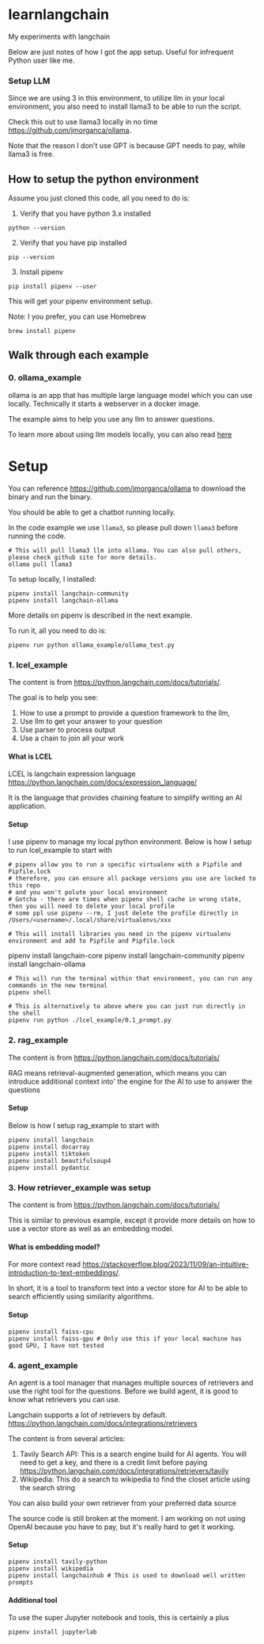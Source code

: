 # learnlangchain
My experiments with langchain

Below are just notes of how I got the app setup. Useful for infrequent Python user like me.

### Setup LLM

Since we are using 3 in this environment, to utilize llm in your local environment, you also need to install
llama3 to be able to run the script.

Check this out to use llama3 locally in no time https://github.com/jmorganca/ollama.

Note that the reason I don't use GPT is because GPT needs to pay, while llama3 is free.

## How to setup the python environment

Assume you just cloned this code, all you need to do is:

1. Verify that you have python 3.x installed
```
python --version
```

2. Verify that you have pip installed
```
pip --version
```

3. Install pipenv
```
pip install pipenv --user
```

This will get your pipenv environment setup.

Note: I you prefer, you can use Homebrew
```
brew install pipenv
```

## Walk through each example

### 0. ollama_example

ollama is an app that has multiple large language model which you can use locally. Technically it starts a webserver in a docker image.

The example aims to help you use any llm to answer questions.

To learn more about using llm models locally, you can also read [here](https://python.langchain.com/api_reference/ollama/llms/langchain_ollama.llms.OllamaLLM.html)

# Setup

You can reference https://github.com/jmorganca/ollama to download the binary and run the binary.

You should be able to get a chatbot running locally.

In the code example we use `llama3`, so please pull down `llama3` before running the code.

```
# This will pull llama3 llm into ollama. You can also pull others, please check github site for more details.
ollama pull llama3
```

To setup locally, I installed:
```
pipenv install langchain-community
pipenv install langchain-ollama
```

More details on pipenv is described in the next example.

To run it, all you need to do is:
```
pipenv run python ollama_example/ollama_test.py
```

### 1. lcel_example

The content is from https://python.langchain.com/docs/tutorials/.

The goal is to help you see:
1. How to use a prompt to provide a question framework to the llm,
2. Use llm to get your answer to your question
3. Use parser to process output
4. Use a chain to join all your work

#### What is LCEL

LCEL is langchain expression language https://python.langchain.com/docs/expression_language/

It is the language that provides chaining feature to simplify writing an AI application.

#### Setup

I use pipenv to manage my local python environment. Below is how I setup to run lcel_example to start with

```
# pipenv allow you to run a specific virtualenv with a Pipfile and Pipfile.lock
# therefore, you can ensure all package versions you use are locked to this repo
# and you won't polute your local environment
# Gotcha - there are times when pipenv shell cache in wrong state, then you will need to delete your local profile
# some ppl use pipenv --rm, I just delete the profile directly in /Users/<username>/.local/share/virtualenvs/xxx

# This will install libraries you need in the pipenv virtualenv environment and add to Pipfile and Pipfile.lock
```
pipenv install langchain-core
pipenv install langchain-community
pipenv install langchain-ollama
```
# This will run the terminal within that environment, you can run any commands in the new terminal
pipenv shell

# This is alternatively to above where you can just run directly in the shell
pipenv run python ./lcel_example/0.1_prompt.py
```

### 2. rag_example

The content is from https://python.langchain.com/docs/tutorials/

RAG means retrieval-augmented generation, which means you can introduce additional context into'
the engine for the AI to use to answer the questions

#### Setup

Below is how I setup rag_example to start with

```
pipenv install langchain
pipenv install docarray
pipenv install tiktoken
pipenv install beautifulsoup4
pipenv install pydantic
```

### 3. How retriever_example was setup

The content is from https://python.langchain.com/docs/tutorials/

This is similar to previous example, except it provide more details on how to use
a vector store as well as an embedding model.

#### What is embedding model?

For more context read https://stackoverflow.blog/2023/11/09/an-intuitive-introduction-to-text-embeddings/.

In short, it is a tool to transform text into a vector store for AI to be able to 
search efficiently using similarity algorithms.

#### Setup

```
pipenv install faiss-cpu
pipenv install faiss-gpu # Only use this if your local machine has good GPU, I have not tested
```

### 4. agent_example

An agent is a tool manager that manages multiple sources of retrievers and use the right tool for the questions. Before we build agent, it is good to know what retrievers you can use.

Langchain supports a lot of retrievers by default. https://python.langchain.com/docs/integrations/retrievers

The content is from several articles:
1. Tavily Search API: This is a search engine build for AI agents. You will need to get a key, and there is a credit limit before paying https://python.langchain.com/docs/integrations/retrievers/tavily
2. Wikipedia: This do a search to wikipedia to find the closet article using the search string

You can also build your own retriever from your preferred data source

The source code is still broken at the moment. I am working on not using OpenAI because you have to pay, but it's really hard to get it working.

#### Setup

```
pipenv install tavily-python
pipenv install wikipedia
pipenv install langchainhub # This is used to download well written prompts
```

#### Additional tool

To use the super Jupyter notebook and tools, this is certainly a plus

```
pipenv install jupyterlab
```
